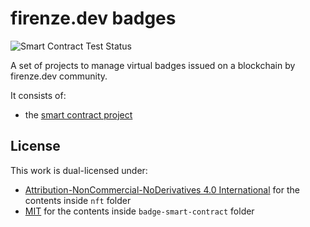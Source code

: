 # firenze.dev badges

![Smart Contract Test Status](https://github.com/firenzedev/badges/actions/workflows/node.js.yml/badge.svg)

A set of projects to manage virtual badges issued on a blockchain by firenze.dev community.

It consists of:

- the [smart contract project](./badge-smart-contract)

## License

This work is dual-licensed under:

- [Attribution-NonCommercial-NoDerivatives 4.0 International](./nft/LICENSE) for the contents inside `nft` folder
- [MIT](./badge-smart-contract/LICENSE) for the contents inside `badge-smart-contract` folder
